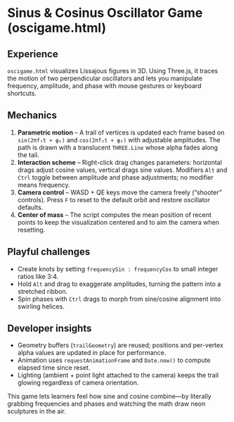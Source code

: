# Sinus & Cosinus Oscillator Game (oscigame.html)

## Experience
`oscigame.html` visualizes Lissajous figures in 3D. Using Three.js, it traces the motion of two perpendicular oscillators and lets you manipulate frequency, amplitude, and phase with mouse gestures or keyboard shortcuts.

## Mechanics
1. **Parametric motion** – A trail of vertices is updated each frame based on `sin(2πf₁t + φ₁)` and `cos(2πf₂t + φ₂)` with adjustable amplitudes. The path is drawn with a translucent `THREE.Line` whose alpha fades along the tail.
2. **Interaction scheme** – Right-click drag changes parameters: horizontal drags adjust cosine values, vertical drags sine values. Modifiers `Alt` and `Ctrl` toggle between amplitude and phase adjustments; no modifier means frequency.
3. **Camera control** – WASD + QE keys move the camera freely (“shooter” controls). Press `F` to reset to the default orbit and restore oscillator defaults.
4. **Center of mass** – The script computes the mean position of recent points to keep the visualization centered and to aim the camera when resetting.

## Playful challenges
- Create knots by setting `frequencySin : frequencyCos` to small integer ratios like 3:4.
- Hold `Alt` and drag to exaggerate amplitudes, turning the pattern into a stretched ribbon.
- Spin phases with `Ctrl` drags to morph from sine/cosine alignment into swirling helices.

## Developer insights
- Geometry buffers (`trailGeometry`) are reused; positions and per-vertex alpha values are updated in place for performance.
- Animation uses `requestAnimationFrame` and `Date.now()` to compute elapsed time since reset.
- Lighting (ambient + point light attached to the camera) keeps the trail glowing regardless of camera orientation.

This game lets learners feel how sine and cosine combine—by literally grabbing frequencies and phases and watching the math draw neon sculptures in the air.
